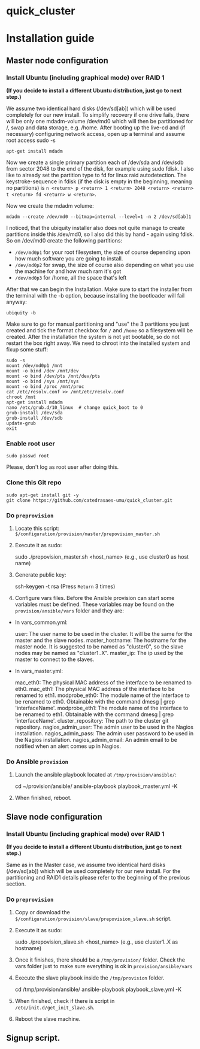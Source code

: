 # quick_cluster


# Installation guide

## Master node configuration

### Install Ubuntu (including graphical mode) over RAID 1

**(If you decide to install a different Ubuntu distribution, just go to next step.)**

We assume two identical hard disks (/dev/sd[ab]) which will be used completely for our new install. 
To simplify recovery if one drive fails, there will be only one mdadm-volume /dev/md0 which will then be partitioned for /, swap and data storage, e.g. /home.
After booting up the live-cd and (if necessary) configuring network access, open up a terminal and assume root access sudo -s

    apt-get install mdadm


Now we create a single primary partition each of /dev/sda and /dev/sdb from sector 2048 to the end of the disk, for example using sudo fdisk. I also like to already set the partition type to fd for linux raid autodetection. The keystroke-sequence in fdisk (if the disk is empty in the beginning, meaning no partitions) is `n <return> p <return> 1 <return> 2048 <return> <return> t <return> fd <return> w <return>`.

Now we create the mdadm volume:

    mdadm --create /dev/md0 --bitmap=internal --level=1 -n 2 /dev/sd[ab]1


I noticed, that the ubiquity installer also does not quite manage to create partitions inside this /dev/md0, so I also did this by hand - again using fdisk. So on /dev/md0 create the following partitions:
 - `/dev/md0p1` for your root filesystem, the size of course depending upon how much software you are going to install.
 - `/dev/md0p2` for swap, the size of course also depending on what you use the machine for and how much ram it's got
 - `/dev/md0p3` for /home, all the space that's left

After that we can begin the Installation. Make sure to start the installer from the terminal with the -b option, because installing the bootloader will fail anyway:

    ubiquity -b


Make sure to go for manual partitioning and "use" the 3 partitions you just created and tick the format checkbox for `/` and `/home` so a filesystem will be created. After the installation the system is not yet bootable, so do not restart the box right away. We need to chroot into the installed system and fixup some stuff:

    sudo -s
    mount /dev/md0p1 /mnt
    mount -o bind /dev /mnt/dev
    mount -o bind /dev/pts /mnt/dev/pts
    mount -o bind /sys /mnt/sys
    mount -o bind /proc /mnt/proc
    cat /etc/resolv.conf >> /mnt/etc/resolv.conf
    chroot /mnt
    apt-get install mdadm
    nano /etc/grub.d/10_linux  # change quick_boot to 0
    grub-install /dev/sda
    grub-install /dev/sdb
    update-grub
    exit


### Enable root user

    sudo passwd root

Please, don't log as root user after doing this.


### Clone this Git repo

    sudo apt-get install git -y
    git clone https://github.com/catedrasaes-umu/quick_cluster.git


### Do `preprovision`

1. Locate this script: `$/configuration/provision/master/prepovision_master.sh`

2. Execute it as sudo:


    sudo ./prepovision_master.sh <host_name> 
    (e.g., use cluster0 as host name)


3. Generate public key:

    ssh-keygen -t rsa
    (Press `Return` 3 times)


4. Configure vars files. Before the Ansible provision can start some variables must be defined. These variables may be found on the `provision/ansible/vars` folder and they are:

  - In vars_common.yml:

    user: The user name to be used in the cluster. It will be the same for the master and the slave nodes.
    master_hostname: The hostname for the master node. It is suggested to be named as "cluster0", so the slave nodes may be named as "cluster1..X".
    master_ip: The ip used by the master to connect to the slaves.

  - In vars_master.yml:

    mac_eth0: The physical MAC address of the interface to be renamed to eth0.
    mac_eth1: The physical MAC address of the interface to be renamed to eth1.
    modprobe_eth0: The module name of the interface to be renamed to eth0. Obtainable with the command dmesg | grep 'interfaceName'.
    modprobe_eth1: The module name of the interface to be renamed to eth1. Obtainable with the command dmesg | grep 'interfaceName'.
    cluster_repository: The path to the cluster git repository.
    nagios_admin_user: The admin user to be used in the Nagios installation.
    nagios_admin_pass: The admin user password to be used in the Nagios installation.
    nagios_admin_email: An admin email to be notified when an alert comes up in Nagios.
    

### Do Ansible `provision`

1. Launch the ansible playbook located at `/tmp/provision/ansible/`:


    cd ~/provision/ansible/
    ansible-playbook playbook_master.yml -K

2. When finished, reboot.


## Slave node configuration

### Install Ubuntu (including graphical mode) over RAID 1

**(If you decide to install a different Ubuntu distribution, just go to next step.)**

Same as in the Master case, we assume two identical hard disks (/dev/sd[ab]) which will be used completely for our new install. For the partitioning and RAID1 details please refer to the beginning of the previous section.

### Do `preprovision`

1. Copy or download the `$/configuration/provision/slave/prepovision_slave.sh` script.

2. Execute it as sudo:


    sudo ./prepovision_slave.sh <host_name> 
    (e.g., use cluster1..X as hostname)

3. Once it finishes, there should be a `/tmp/provision/` folder. Check the vars folder just to make sure everything is ok in `provision/ansible/vars`

4. Execute the slave playbook inside the `/tmp/provision` folder.

    cd /tmp/provision/ansible/
    ansible-playbook playbook_slave.yml -K

5. When finished, check if there is script in `/etc/init.d/get_init_slave.sh`.

6. Reboot the slave machine.

## Signup script.